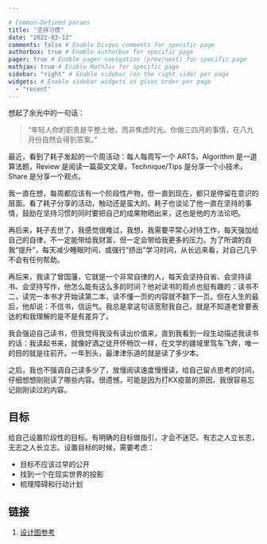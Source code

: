 ```yaml
---

# Common-Defined params
title: "坚持习惯"
date: "2022-03-12"
comments: false # Enable Disqus comments for specific page
authorbox: true # Enable authorbox for specific page
pager: true # Enable pager navigation (prev/next) for specific page
mathjax: true # Enable MathJax for specific page
sidebar: "right" # Enable sidebar (on the right side) per page
widgets: # Enable sidebar widgets in given order per page
  - "recent"
---
```


想起了余光中的一句话：

> “年轻人你的职责是平整土地，而非焦虑时光。你做三四月的事情，在八九月份自然会得到答案。”

最近，看到了耗子发起的一个周活动：每人每周写一个 ARTS，Algorithm 是一道算法题，Review 是阅读一篇英文文章，Technique/Tips 是分享一个小技术，Share 是分享一个观点。

我一直在想，每周都应该有一个阶段性产物，但一直到现在，都只是停留在意识的层面。看了耗子分享的活动，触动还是蛮大的。耗子也谈论了他一直在坚持的事情，鼓励在坚持习惯的同时要把自己的成果物晒出来，这也是他的方法论吧。

再后来，耗子去世了，我感觉很难过，我想，我需要平常心对待工作，每天强加给自己的自律，不一定能带给我财富，但一定会带给我更多的压力。为了所谓的自我“提升”，每天减少睡眠时间，或强行“挤出”学习时间，从长远来看，对自己几乎不会有任何帮助。

再后来，我读了曾国藩，它就是一个非常自律的人，每天会坚持自省、会坚持读书、会坚持写作，他怎么能有这么多的时间？他对读书的观点也挺有趣的：读书不二，读完一本书才开始读第二本，读不懂一页的内容就不翻下一页。但在人生的最后，他却说：不信书，信运气。我总是拿这句话宽慰我自己，就是不知道老曾要表达的和我理解的是不是有差异了。

我会强迫自己读书，但我觉得我没有读出价值来，直到我看到一段生动描述我读书的话：我读起书来，就像好酒之徒开怀畅饮一样，在文学的疆域里驾车飞奔，唯一的目的就是往前开。一年到头，最津津乐道的就是读了多少本。

之后，我也不强调自己读多少了，放慢阅读速度慢慢读，给自己留点思考的时间，仔细想想刚刚读了哪些内容。很遗憾，可能是因为打KX疫苗的原因，我很容易忘记刚刚读过的内容。

## 目标

给自己设置阶段性的目标。有明确的目标做指引，才会不迷茫。有志之人立长志，无志之人长立志。设置目标的时候，需要考虑：

- 目标不应该过早的公开
- 找到一个在现实世界的投影
- 梳理障碍和行动计划

## 链接

1. [设计图参考](https://note.youdao.com/s/67HqP74f)